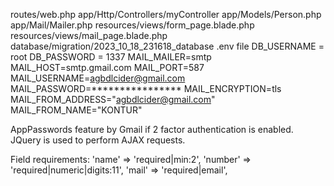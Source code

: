 routes/web.php
app/Http/Controllers/myController
app/Models/Person.php
app/Mail/Mailer.php
resources/views/form_page.blade.php
resources/views/mail_page.blade.php
database/migration/2023_10_18_231618_database
.env file
	DB_USERNAME = root
	DB_PASSWORD = 1337
	MAIL_MAILER=smtp
	MAIL_HOST=smtp.gmail.com
	MAIL_PORT=587
	MAIL_USERNAME=agbdlcider@gmail.com
	MAIL_PASSWORD=**************** 
	MAIL_ENCRYPTION=tls
	MAIL_FROM_ADDRESS="agbdlcider@gmail.com"
	MAIL_FROM_NAME="KONTUR"


AppPasswords feature by Gmail if 2 factor authentication is enabled.
JQuery is used to perform AJAX requests.

Field requirements:
	'name' => 'required|min:2',
	'number' => 'required|numeric|digits:11',
	'mail' => 'required|email',
